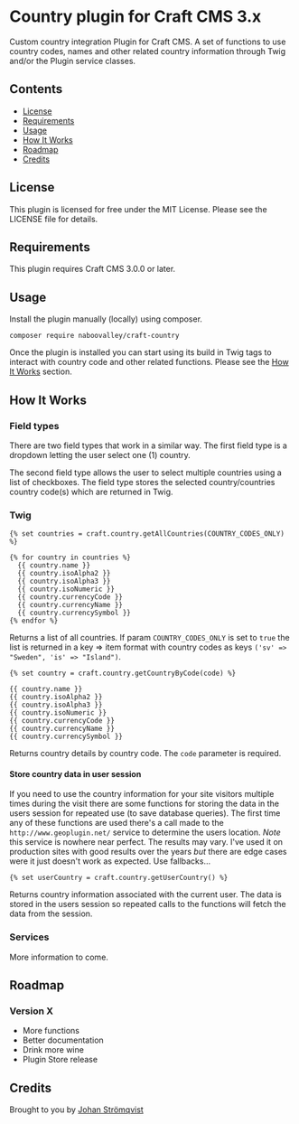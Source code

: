 # Country plugin for Craft CMS 3.x

Custom country integration Plugin for Craft CMS. A set of functions to use country codes, names and other related country information through Twig and/or the Plugin service classes.

## Contents

- [License](#license)
- [Requirements](#installation)
- [Usage](#usage)
- [How It Works](#how-it-works)
- [Roadmap](#roadmap)
- [Credits](#credits)

## License

This plugin is licensed for free under the MIT License. Please see the LICENSE file for details.

## Requirements

This plugin requires Craft CMS 3.0.0 or later.

## Usage

Install the plugin manually (locally) using composer.

```
composer require naboovalley/craft-country
```

Once the plugin is installed you can start using its build in Twig tags to interact with country code and other related functions. Please see the [How It Works](#how-it-works) section.

## How It Works

### Field types

There are two field types that work in a similar way. The first field type is a dropdown letting the user select one (1) country. 

The second field type allows the user to select multiple countries using a list of checkboxes. The field type stores the selected country/countries country code(s) which are returned in Twig.

### Twig

```twig
{% set countries = craft.country.getAllCountries(COUNTRY_CODES_ONLY) %}

{% for country in countries %}
  {{ country.name }}
  {{ country.isoAlpha2 }}
  {{ country.isoAlpha3 }}
  {{ country.isoNumeric }}
  {{ country.currencyCode }}
  {{ country.currencyName }}
  {{ country.currencySymbol }}
{% endfor %}
```

Returns a list of all countries. If param `COUNTRY_CODES_ONLY` is set to `true` the list is returned in a key => item format with country codes as keys `('sv' => "Sweden", 'is' => "Island")`.

```twig
{% set country = craft.country.getCountryByCode(code) %}

{{ country.name }}
{{ country.isoAlpha2 }}
{{ country.isoAlpha3 }}
{{ country.isoNumeric }}
{{ country.currencyCode }}
{{ country.currencyName }}
{{ country.currencySymbol }}
```

Returns country details by country code. The `code` parameter is required.

#### Store country data in user session

If you need to use the country information for your site visitors multiple times during the visit there are some functions for storing the data in the users session for repeated use (to save database queries). The first time any of these functions are used there's a call made to the `http://www.geoplugin.net/` service to determine the users location. *Note* this service is nowhere near perfect. The results may vary. I've used it on production sites with good results over the years _but_ there are edge cases were it just doesn't work as expected. Use fallbacks...

```twig
{% set userCountry = craft.country.getUserCountry() %}
```

Returns country information associated with the current user. The data is stored in the users session so repeated calls to the functions will fetch the data from the session.

### Services

More information to come.

## Roadmap

### Version X

- More functions
- Better documentation
- Drink more wine
- Plugin Store release

## Credits

Brought to you by [Johan Strömqvist](http://www.naboovalley.com)
